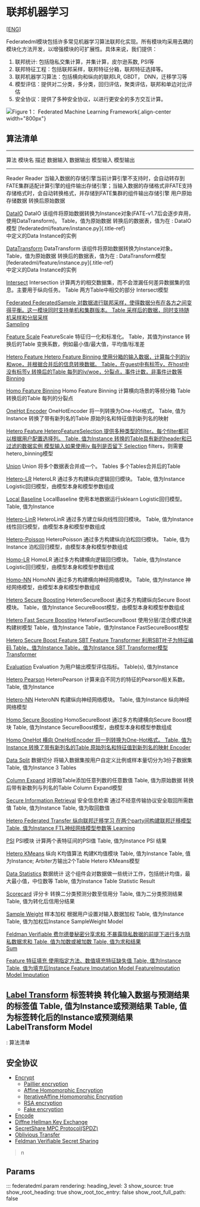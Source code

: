 联邦机器学习
============

\[[ENG](federatedml_module.md)\]

Federatedml模块包括许多常见机器学习算法联邦化实现。所有模块均采用去耦的模块化方法开发，以增强模块的可扩展性。具体来说，我们提供：

1.  联邦统计: 包括隐私交集计算，并集计算，皮尔逊系数, PSI等
2.  联邦特征工程：包括联邦采样，联邦特征分箱，联邦特征选择等。
3.  联邦机器学习算法：包括横向和纵向的联邦LR, GBDT， DNN，迁移学习等
4.  模型评估：提供对二分类，多分类，回归评估，聚类评估，联邦和单边对比评估
5.  安全协议：提供了多种安全协议，以进行更安全的多方交互计算。

![Figure 1： Federated Machine Learning
Framework](../../doc/images/federatedml_structure.png){.align-center
width="800px"}

算法清单
--------

  ------------------------------------------------------------------------------------------------------------------------------------------------------------------------------------------------------------------------------------------------------------------------------------------------------------------------------------------------------------------------------------------------------------------------------------------------------------------
  算法                                                模块名                   描述                                                                                                                                                                                         数据输入                                     数据输出                                        模型输入                                     模型输出
  --------------------------------------------------- ------------------------ -------------------------------------------------------------------------------------------------------------------------------------------------------------------------------------------- -------------------------------------------- ----------------------------------------------- -------------------------------------------- ----------------------------------------------
  Reader                                              Reader                   当输入数据的存储引擎当前计算引擎不支持时，会自动转存到FATE集群适配计算引擎的组件输出存储引擎；当输入数据的存储格式非FATE支持存储格式时，会自动转换格式，并存储到FATE集群的组件输出存储引擎   用户原始存储数据                             转换后原始数据                                                                               

  [DataIO](util.md)                                  DataIO                   该组件将原始数据转换为Instance对象(FATE-v1.7后会逐步弃用，使用DataTransform)。                                                                                                               Table，值为原始数据                          转换后的数据表，值为在 :                                                                     DataIO模型
                                                                                                                                                                                                                                                                                                                         [federatedml/feature/instance.py]{.title-ref}                                                
                                                                                                                                                                                                                                                                                                                         中定义的Data Instance的实例                                                                  

  [DataTransform](util.md)                           DataTransform            该组件将原始数据转换为Instance对象。                                                                                                                                                         Table，值为原始数据                          转换后的数据表，值为在 :                                                                     DataTransform模型
                                                                                                                                                                                                                                                                                                                         [federatedml/feature/instance.py]{.title-ref}                                                
                                                                                                                                                                                                                                                                                                                         中定义的Data Instance的实例                                                                  

  [Intersect](intersect.md)                          Intersection             计算两方的相交数据集，而不会泄漏任何差异数据集的信息。主要用于纵向任务。                                                                                                                     Table                                        两方Table中相交的部分                                                                        Intersect模型

  [Federated                                          FederatedSample          对数据进行联邦采样，使得数据分布在各方之间变得平衡。这一模块同时支持单机和集群版本。                                                                                                         Table                                        采样后的数据，同时支持随机采样和分层采样                                                     
  Sampling](feature.md#federated-sampling)                                                                                                                                                                                                                                                                                                                                                                           

  [Feature Scale](feature.md#feature-scale)          FeatureScale             特征归一化和标准化。                                                                                                                                                                         Table，其值为instance                        转换后的Table                                   变换系数，例如最小值/最大值，平均值/标准差   

  [Hetero Feature                                     Hetero Feature Binning   使用分箱的输入数据，计算每个列的iv和woe，并根据合并后的信息转换数据。                                                                                                                        Table，在guest中有标签y，在host中没有标签y   转换后的Table                                                                                每列的iv/woe，分裂点，事件计数，非事件计数等
  Binning](feature.md#hetero-feature-binning)                                                                                                                                                                                                                                                                                                                                                                        

  [Homo Feature Binning](feature.md)                 Homo Feature Binning     计算横向场景的等频分箱                                                                                                                                                                       Table                                        转换后的Table                                                                                每列的分裂点

  [OneHot Encoder](feature.md#onehot-encoder)        OneHotEncoder            将一列转换为One-Hot格式。                                                                                                                                                                    Table, 值为Instance                          转换了带有新列名的Table                                                                      原始列名和特征值到新列名的映射

  [Hetero Feature                                     HeteroFeatureSelection   提供多种类型的filter。每个filter都可以根据用户配置选择列。                                                                                                                                   Table, 值为Instance                          转换的Table具有新的header和已过滤的数据实例     模型输入如果使用iv                           每列是否留下
  Selection](feature.md#hetero-feature-selection)                                                                                                                                                                                                                                                                                                                       filters，则需要hetero\_binning模型           

  [Union](union.md)                                  Union                    将多个数据表合并成一个。                                                                                                                                                                     Tables                                       多个Tables合并后的Table                                                                      

  [Hetero-LR](logistic_regressionE.md)               HeteroLR                 通过多方构建纵向逻辑回归模块。                                                                                                                                                               Table, 值为Instance                                                                                                                       Logistic回归模型，由模型本身和模型参数组成

  [Local Baseline](local_baseline.md)                LocalBaseline            使用本地数据运行sklearn Logistic回归模型。                                                                                                                                                   Table, 值为Instance                                                                                                                       

  [Hetero-LinR](linear_regression.md)                HeteroLinR               通过多方建立纵向线性回归模块。                                                                                                                                                               Table, 值为Instance                                                                                                                       线性回归模型，由模型本身和模型参数组成

  [Hetero-Poisson](poisson_regression.md)            HeteroPoisson            通过多方构建纵向泊松回归模块。                                                                                                                                                               Table, 值为Instance                                                                                                                       泊松回归模型，由模型本身和模型参数组成

  [Homo-LR](logistic_regression.md)                  HomoLR                   通过多方构建横向逻辑回归模块。                                                                                                                                                               Table, 值为Instance                                                                                                                       Logistic回归模型，由模型本身和模型参数组成

  [Homo-NN](homo_nn.md)                              HomoNN                   通过多方构建横向神经网络模块。                                                                                                                                                               Table, 值为Instance                                                                                                                       神经网络模型，由模型本身和模型参数组成

  [Hetero Secure Boosting](ensemble.md)              HeteroSecureBoost        通过多方构建纵向Secure Boost模块。                                                                                                                                                           Table，值为Instance                                                                                                                       SecureBoost模型，由模型本身和模型参数组成

  [Hetero Fast Secure Boosting](ensemble.md)         HeteroFastSecureBoost    使用分层/混合模式快速构建树模型                                                                                                                                                              Table，值为Instance                          Table，值为Instance                                                                          FastSecureBoost模型

  [Hetero Secure Boost Feature                        SBT Feature Transformer  利用SBT叶子为特征编码                                                                                                                                                                        Table，值为Instance                          Table，值为Instance                                                                          SBT Transformer模型
  Transformer](feature.md#sbt-feature-transformer)                                                                                                                                                                                                                                                                                                                                                                   

  [Evaluation](evaluation.md)                        Evaluation               为用户输出模型评估指标。                                                                                                                                                                     Table(s), 值为Instance                                                                                                                    

  [Hetero Pearson](correlation.md)                   HeteroPearson            计算来自不同方的特征的Pearson相关系数。                                                                                                                                                      Table, 值为Instance                                                                                                                       

  [Hetero-NN](hetero_nn.md)                          HeteroNN                 构建纵向神经网络模块。                                                                                                                                                                       Table, 值为Instance                                                                                                                       纵向神经网络模型

  [Homo Secure Boosting](ensemble.md)                HomoSecureBoost          通过多方构建横向Secure Boost模块                                                                                                                                                             Table, 值为Instance                                                                                                                       SecureBoost模型，由模型本身和模型参数组成

  [Homo OneHot                                        横向 OneHotEncoder       将一列转换为One-Hot格式。                                                                                                                                                                    Table, 值为Instance                          转换了带有新列名的Table                                                                      原始列名和特征值到新列名的映射
  Encoder](feature.md#homo-onehot-encoder)                                                                                                                                                                                                                                                                                                                                                                           

  [Data Split](data_split.md)                        数据切分                 将输入数据集按用户自定义比例或样本量切分为3份子数据集                                                                                                                                        Table, 值为Instance                          3 Tables                                                                                     

  [Column Expand](feature.md#column-expand)                                   对原始Table添加任意列数的任意数值                                                                                                                                                            Table, 值为原始数据                          转换后带有新数列与列名的Table                                                                Column Expand模型

  [Secure Information Retrieval](sir.md)             安全信息检索             通过不经意传输协议安全取回所需数值                                                                                                                                                           Table, 值为Instance                          Table, 值为取回数值                                                                          

  [Hetero Federated Transfer                          纵向联邦迁移学习         在两个party间构建联邦迁移模型                                                                                                                                                                Table, 值为Instance                                                                                                                       FTL神经网络模型参数等
  Learning](hetero_ftl.md)                                                                                                                                                                                                                                                                                                                                                                                           

  [PSI](psi.md)                                      PSI模块                  计算两个表特征间的PSI值                                                                                                                                                                      Table, 值为Instance                                                                                                                       PSI 结果

  [Hetero KMeans](hetero_kmeans.md)                  纵向 K均值算法           构建K均值模块                                                                                                                                                                                Table, 值为Instance                          Table, 值为Instance; Arbiter方输出2个Table                                                   Hetero KMeans模型

  [Data Statistics](statistic.md)                    数据统计                 这个组件会对数据做一些统计工作，包括统计均值，最大最小值，中位数等                                                                                                                           Table, 值为Instance                          Table                                                                                        Statistic Result

  [Scorecard](scorecard.md)                          评分卡                   转换二分类预测分数至信用分                                                                                                                                                                   Table, 值为二分类预测结果                    Table, 值为转化后信用分结果                                                                  

  [Sample Weight](util.md#sample-weight)             样本加权                 根据用户设置对输入数据加权                                                                                                                                                                   Table, 值为Instance                          Table, 值为加权后Instance                                                                    SampleWeight Model

  [Feldman Verifiable                                 费尔德曼秘密分享求和     不暴露隐私数据的前提下进行多方隐私数据求和                                                                                                                                                   Table, 值为加数或被加数                      Table, 值为求和结果                                                                          
  Sum](feldman_verifiable_sum.md)                                                                                                                                                                                                                                                                                                                                                                                    

  [Feature                                            特征填充                 使用指定方法、数值填充特征缺失值                                                                                                                                                             Table, 值为Instance                          Table, 值为填充后Instance                       Feature Imputation Model                     FeatureImputation Model
  Imputation](feature.md#feature-imputation)                                                                                                                                                                                                                                                                                                                                                                         

  [Label Transform](util.md#label-transform)         标签转换                 转化输入数据与预测结果的标签值                                                                                                                                                               Table, 值为Instance或预测结果                Table, 值为标签转化后的Instance或预测结果                                                    LabelTransform Model
  ------------------------------------------------------------------------------------------------------------------------------------------------------------------------------------------------------------------------------------------------------------------------------------------------------------------------------------------------------------------------------------------------------------------------------------------------------------------

  : 算法清单

安全协议
--------

-   [Encrypt](secureprotol.md#encrypt)
    -   [Paillier encryption](secureprotol.md#paillier-encryption)
    -   [Affine Homomorphic
        Encryption](secureprotol.md#affine-homomorphic-encryption)
    -   [IterativeAffine Homomorphic
        Encryption](secureprotol.md#iterativeaffine-homomorphic-encryption)
    -   [RSA encryption](secureprotol.md#rst-encryption)
    -   [Fake encryption](secureprotol.md#fake-encryption)
-   [Encode](secureprotol.md#encode)
-   [Diffne Hellman Key
    Exchange](secureprotol.md#diffne-hellman-key-exchange)
-   [SecretShare MPC
    Protocol(SPDZ)](secureprotol.md#secretshare-mpc-protocol-spdz)
-   [Oblivious Transfer](secureprotol.md#oblivious-transfer)
-   [Feldman Verifiable Secret
    Sharing](secureprotol.md#feldman-verifiable-secret-sharing)

> n

Params
------

::: federatedml.param
    rendering:
      heading_level: 3
      show_source: true
      show_root_heading: true
      show_root_toc_entry: false
      show_root_full_path: false
